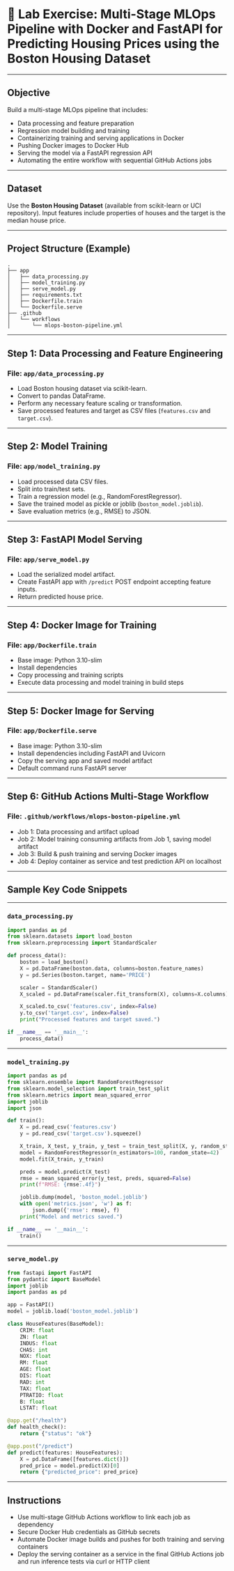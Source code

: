 # 🚀 Lab Exercise: Multi-Stage MLOps Pipeline with Docker and FastAPI for Predicting Housing Prices using the Boston Housing Dataset


***

## Objective

Build a multi-stage MLOps pipeline that includes:

- Data processing and feature preparation
- Regression model building and training
- Containerizing training and serving applications in Docker
- Pushing Docker images to Docker Hub
- Serving the model via a FastAPI regression API
- Automating the entire workflow with sequential GitHub Actions jobs

***

## Dataset

Use the **Boston Housing Dataset** (available from scikit-learn or UCI repository). Input features include properties of houses and the target is the median house price.

***

## Project Structure (Example)

```
.
├── app
│   ├── data_processing.py
│   ├── model_training.py
│   ├── serve_model.py
│   ├── requirements.txt
│   ├── Dockerfile.train
│   └── Dockerfile.serve
├── .github
│   └── workflows
│       └── mlops-boston-pipeline.yml
```


***

## Step 1: Data Processing and Feature Engineering

### File: `app/data_processing.py`

- Load Boston housing dataset via scikit-learn.
- Convert to pandas DataFrame.
- Perform any necessary feature scaling or transformation.
- Save processed features and target as CSV files (`features.csv` and `target.csv`).

***

## Step 2: Model Training

### File: `app/model_training.py`

- Load processed data CSV files.
- Split into train/test sets.
- Train a regression model (e.g., RandomForestRegressor).
- Save the trained model as pickle or joblib (`boston_model.joblib`).
- Save evaluation metrics (e.g., RMSE) to JSON.

***

## Step 3: FastAPI Model Serving

### File: `app/serve_model.py`

- Load the serialized model artifact.
- Create FastAPI app with `/predict` POST endpoint accepting feature inputs.
- Return predicted house price.

***

## Step 4: Docker Image for Training

### File: `app/Dockerfile.train`

- Base image: Python 3.10-slim
- Install dependencies
- Copy processing and training scripts
- Execute data processing and model training in build steps

***

## Step 5: Docker Image for Serving

### File: `app/Dockerfile.serve`

- Base image: Python 3.10-slim
- Install dependencies including FastAPI and Uvicorn
- Copy the serving app and saved model artifact
- Default command runs FastAPI server

***

## Step 6: GitHub Actions Multi-Stage Workflow

### File: `.github/workflows/mlops-boston-pipeline.yml`

- Job 1: Data processing and artifact upload
- Job 2: Model training consuming artifacts from Job 1, saving model artifact
- Job 3: Build \& push training and serving Docker images
- Job 4: Deploy container as service and test prediction API on localhost

***

## Sample Key Code Snippets


***

### `data_processing.py`

```python
import pandas as pd
from sklearn.datasets import load_boston
from sklearn.preprocessing import StandardScaler

def process_data():
    boston = load_boston()
    X = pd.DataFrame(boston.data, columns=boston.feature_names)
    y = pd.Series(boston.target, name='PRICE')

    scaler = StandardScaler()
    X_scaled = pd.DataFrame(scaler.fit_transform(X), columns=X.columns)

    X_scaled.to_csv('features.csv', index=False)
    y.to_csv('target.csv', index=False)
    print("Processed features and target saved.")

if __name__ == '__main__':
    process_data()
```


***

### `model_training.py`

```python
import pandas as pd
from sklearn.ensemble import RandomForestRegressor
from sklearn.model_selection import train_test_split
from sklearn.metrics import mean_squared_error
import joblib
import json

def train():
    X = pd.read_csv('features.csv')
    y = pd.read_csv('target.csv').squeeze()

    X_train, X_test, y_train, y_test = train_test_split(X, y, random_state=42)
    model = RandomForestRegressor(n_estimators=100, random_state=42)
    model.fit(X_train, y_train)

    preds = model.predict(X_test)
    rmse = mean_squared_error(y_test, preds, squared=False)
    print(f"RMSE: {rmse:.4f}")

    joblib.dump(model, 'boston_model.joblib')
    with open('metrics.json', 'w') as f:
        json.dump({'rmse': rmse}, f)
    print("Model and metrics saved.")

if __name__ == '__main__':
    train()
```


***

### `serve_model.py`

```python
from fastapi import FastAPI
from pydantic import BaseModel
import joblib
import pandas as pd

app = FastAPI()
model = joblib.load('boston_model.joblib')

class HouseFeatures(BaseModel):
    CRIM: float
    ZN: float
    INDUS: float
    CHAS: int
    NOX: float
    RM: float
    AGE: float
    DIS: float
    RAD: int
    TAX: float
    PTRATIO: float
    B: float
    LSTAT: float

@app.get("/health")
def health_check():
    return {"status": "ok"}

@app.post("/predict")
def predict(features: HouseFeatures):
    X = pd.DataFrame([features.dict()])
    pred_price = model.predict(X)[0]
    return {"predicted_price": pred_price}
```


***

## Instructions

- Use multi-stage GitHub Actions workflow to link each job as dependency
- Secure Docker Hub credentials as GitHub secrets
- Automate Docker image builds and pushes for both training and serving containers
- Deploy the serving container as a service in the final GitHub Actions job and run inference tests via curl or HTTP client

